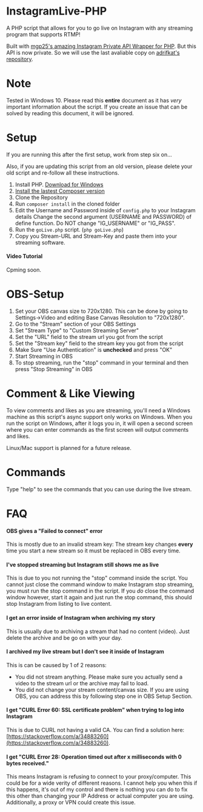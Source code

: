 # InstagramLive-PHP 
A PHP script that allows for you to go live on Instagram with any streaming program that supports RTMP!

Built with [mgp25's amazing Instagram Private API Wrapper for PHP](https://github.com/mgp25/Instagram-API/).
But this API is now private. So we will use the last avaliable copy on [adrifkat's repository](https://github.com/adrifkat/instagram-api).

# Note
Tested in Windows 10.
Please read this **entire** document as it has *very* important information about the script. If you create an issue that can be solved by reading this document, it will be ignored.

# Setup
If you are running this after the first setup, work from step six on...

Also, if you are updating this script from an old version, please delete your old script and re-follow all these instructions.

1. Install PHP. [Download for Windows](https://windows.php.net/download/)
2. [Install the lastest Composer version](https://getcomposer.org/download/#composer-history-caption)
3. Clone the Repository
4. Run ```composer install``` in the cloned folder
5. Edit the Username and Password inside of `config.php` to your Instagram details 
   Change the second argument (USERNAME and PASSWORD) of define function. Do NOT change "IG_USERNAME" or "IG_PASS".
6. Run the `goLive.php` script. (`php goLive.php`)
7. Copy you Stream-URL and Stream-Key and paste them into your streaming software.

#### Video Tutorial
Cpming soon.

# OBS-Setup
1. Set your OBS canvas size to 720x1280. This can be done by going to Settings->Video and editing Base Canvas Resolution to "720x1280".
2. Go to the "Stream" section of your OBS Settings 
3. Set "Stream Type" to "Custom Streaming Server"
4. Set the "URL" field to the stream url you got from the script
5. Set the "Stream key" field to the stream key you got from the script
6. Make Sure "Use Authentication" is **unchecked** and press "OK"
7. Start Streaming in OBS
8. To stop streaming, run the "stop" command in your terminal and then press "Stop Streaming" in OBS
# Comment & Like Viewing
To view comments and likes as you are streaming, you'll need a Windows machine as this script's async support only works on Windows. When you run the script on Windows, after it logs you in, it will open a second screen where you can enter commands as the first screen will output comments and likes.

Linux/Mac support is planned for a future release.
# Commands
Type "help" to see the commands that you can use during the live stream. 
# FAQ
#### OBS gives a "Failed to connect" error
This is mostly due to an invalid stream key: The stream key changes **every** time you start a new stream so it must be replaced in OBS every time.
#### I've stopped streaming but Instagram still shows me as live
This is due to you not running the "stop" command inside the script. You cannot just close the command window to make Instagram stop streaming, you must run the stop command in the script. If you *do* close the command window however, start it again and just run the stop command, this should stop Instagram from listing to live content.
#### I get an error inside of Instagram when archiving my story
This is usually due to archiving a stream that had no content (video). Just delete the archive and be go on with your day.
#### I archived my live stream but I don't see it inside of Instagram
This is can be caused by 1 of 2 reasons:
* You did not stream anything. Please make sure you actually send a video to the stream url or the archive may fail to load.
* You did not change your stream content/canvas size. If you are using OBS, you can address this by following step one in OBS Setup Section.
#### I get "CURL Error 60: SSL certificate problem" when trying to log into Instagram
This is due to CURL not having a valid CA. You can find a solution here: [https://stackoverflow.com/a/34883260](https://stackoverflow.com/a/34883260).
#### I get "CURL Error 28: Operation timed out after x milliseconds with 0 bytes received."
This means Instagram is refusing to connect to your proxy/computer. This could be for a wide verity of different reasons. I cannot help you when this if this happens, it's out of my control and there is nothing you can do to fix this other than changing your IP Address or actual computer you are using. Additionally, a proxy or VPN could create this issue.
